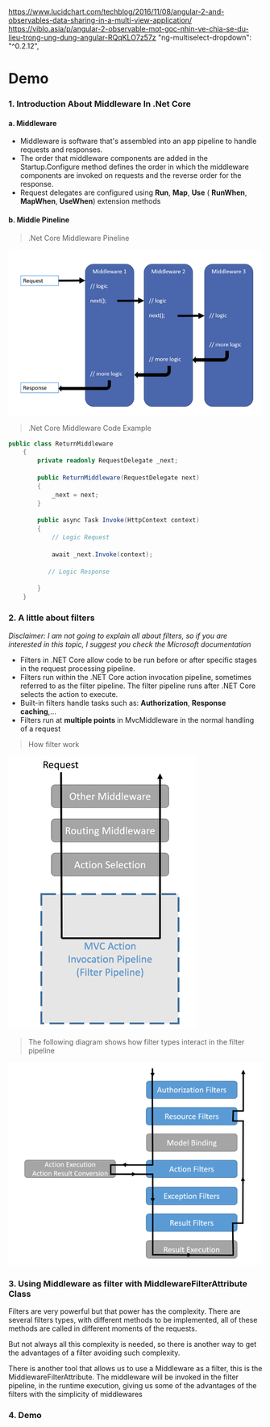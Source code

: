 https://www.lucidchart.com/techblog/2016/11/08/angular-2-and-observables-data-sharing-in-a-multi-view-application/
https://viblo.asia/p/angular-2-observable-mot-goc-nhin-ve-chia-se-du-lieu-trong-ung-dung-angular-RQqKLO7z57z
  "ng-multiselect-dropdown": "^0.2.12",
# Demo
### 1. Introduction About Middleware In .Net Core
#### a. Middleware
- Middleware is software that's assembled into an app pipeline to handle requests and responses.
- The order that middleware components are added in the Startup.Configure method defines the order in which the middleware components are invoked on requests and the reverse order for the response.
- Request delegates are configured using **Run**, **Map**, **Use** ( **RunWhen**, **MapWhen**, **UseWhen**)  extension methods

#### b. Middle Pineline

> .Net Core Middleware Pineline

![Middleware Pineline](./images/middleware-pineline.jpg)

> .Net Core Middleware Code Example

```C# 
public class ReturnMiddleware
    {
        private readonly RequestDelegate _next;

        public ReturnMiddleware(RequestDelegate next)
        {
            _next = next;
        }

        public async Task Invoke(HttpContext context)
        {
            // Logic Request           

            await _next.Invoke(context);

           // Logic Response
           
        }
    }
```


### 2. A little about filters
*Disclaimer: I am not going to explain all about filters, so if you are interested in this topic, I suggest you check the Microsoft documentation*
- Filters in .NET Core allow code to be run before or after specific stages in the request processing pipeline.
- Filters run within the .NET Core action invocation pipeline, sometimes referred to as the filter pipeline. The filter pipeline runs after .NET Core selects the action to execute.
- Built-in filters handle tasks such as:  **Authorization**, **Response caching**,...
- Filters run at **multiple points** in MvcMiddleware in the normal handling of a request
> How filter work

![Filter HowtoRun](./images/filter-howtorun.jpg)

> The following diagram shows how filter types interact in the filter pipeline

![Middleware Pineline](./images/filter-pineline-1.jpg)

### 3. Using Middleware as filter with MiddlewareFilterAttribute Class


Filters are very powerful but that power has the complexity. There are several filters types, with different methods to be implemented, all of these methods are called in different moments of the requests.

But not always all this complexity is needed, so there is another way to get the advantages of a filter avoiding such complexity.

There is another tool that allows us to use a Middleware as a filter, this is the MiddlewareFilterAttribute. The middleware will be invoked in the filter pipeline, in the runtime execution, giving us some of the advantages of the filters with the simplicity of middlewares


### 4. Demo
